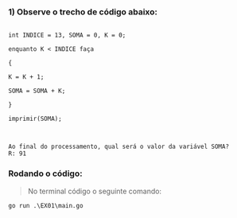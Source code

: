 ### 1) Observe o trecho de código abaixo:
```

int INDICE = 13, SOMA = 0, K = 0;

enquanto K < INDICE faça

{

K = K + 1;

SOMA = SOMA + K;

}

imprimir(SOMA);



Ao final do processamento, qual será o valor da variável SOMA?
R: 91
```

### Rodando o código:
> No terminal código o seguinte comando:
```
go run .\EX01\main.go  
```
